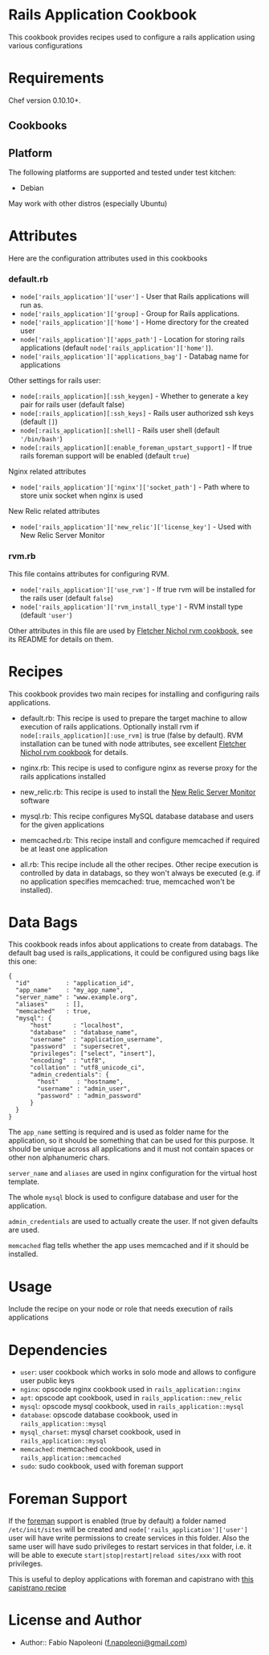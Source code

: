 Rails Application Cookbook
==========================

This cookbook provides recipes used to configure a rails application
using various configurations

Requirements
============

Chef version 0.10.10+.

Cookbooks
---------

Platform
--------

The following platforms are supported and tested under test kitchen:

* Debian

May work with other distros (especially Ubuntu)

Attributes
==========

Here are the configuration attributes used in this cookbooks

### default.rb

* `node['rails_application']['user']` - User that Rails applications will run as.
* `node['rails_application']['group]` - Group for Rails applications.
* `node['rails_application']['home']` - Home directory for the created user
* `node['rails_application']['apps_path']` - Location for storing rails applications (default `node['rails_application']['home']`).
* `node['rails_application']['applications_bag']` - Databag name for applications

Other settings for rails user:

* `node[:rails_application][:ssh_keygen]` - Whether to generate a key pair for rails user (default false)
* `node[:rails_application][:ssh_keys]` - Rails user authorized ssh keys (default `[]`)
* `node[:rails_application][:shell]` - Rails user shell (default `'/bin/bash'`)
* `node[:rails_application][:enable_foreman_upstart_support]` - If true rails foreman support will be enabled (default `true`)

Nginx related attributes

* `node['rails_application']['nginx']['socket_path']` - Path where to store unix socket when nginx is used

New Relic related attributes

* `node['rails_application']['new_relic']['license_key']` - Used with New Relic Server Monitor

### rvm.rb

This file contains attributes for configuring RVM.

* `node['rails_application']['use_rvm']` - If true rvm will be installed for the rails user (default `false`)
* `node['rails_application']['rvm_install_type']` - RVM install type (default `'user'`)

Other attributes in this file are used by [Fletcher Nichol rvm cookbook](https://github.com/fnichol/chef-rvm), see its
 README for details on them.

Recipes
=======

This cookbook provides two main recipes for installing and configuring rails applications.

* default.rb: This recipe is used to prepare the target machine to allow
 execution of rails applications. Optionally install rvm if `node[:rails_application][:use_rvm]` is true
 (false by default). RVM installation can be tuned with node attributes, see excellent
 [Fletcher Nichol rvm cookbook](https://github.com/fnichol/chef-rvm) for details.
* nginx.rb: This recipe is used to configure nginx as reverse proxy for the
 rails applications installed
* new_relic.rb: This recipe is used to install the [New Relic Server Monitor](https://newrelic.com/docs/server/) software
* mysql.rb: This recipe configures MySQL database database and users for the given applications
* memcached.rb: This recipe install and configure memcached if required be at least one application

* all.rb: This recipe include all the other recipes. Other recipe execution is controlled by data in databags, so they
 won't always be executed (e.g. if no application specifies memcached: true, memcached won't be installed).

Data Bags
=========

This cookbook reads infos about applications to create from databags. The default bag used
is rails_applications, it could be configured using bags like this one:

    {
      "id"          : "application_id",
      "app_name"    : "my_app_name",
      "server_name" : "www.example.org",
      "aliases"     : [],
      "memcached"   : true,
      "mysql": {
          "host"      : "localhost",
          "database"  : "database_name",
          "username"  : "application_username",
          "password"  : "supersecret",
          "privileges": ["select", "insert"],
          "encoding"  : "utf8",
          "collation" : "utf8_unicode_ci",
          "admin_credentials": {
            "host"     : "hostname",
            "username" : "admin_user",
            "password" : "admin_password"
          }
      }
    }

The `app_name` setting is required and is used as folder name for the application, so it should
be something that can be used for this purpose. It should be unique across all applications and
 it must not contain spaces or other non alphanumeric chars.

`server_name` and `aliases` are used in nginx configuration for the virtual host template.

The whole `mysql` block is used to configure database and user for the application.

`admin_credentials` are used to actually create the user. If not given defaults are used.

`memcached` flag tells whether the app uses memcached and if it should be installed.

Usage
=====

Include the recipe on your node or role that needs execution of rails applications

Dependencies
============

* `user`: user cookbook which works in solo mode and allows to configure user public keys
* `nginx`: opscode nginx cookbook used in `rails_application::nginx`
* `apt`: opscode apt cookbook, used in `rails_application::new_relic`
* `mysql`: opscode mysql cookbook, used in `rails_application::mysql`
* `database`: opscode database cookbook, used in `rails_application::mysql`
* `mysql_charset`: mysql charset cookbook, used in `rails_application::mysql`
* `memcached`: memcached cookbook, used in `rails_application::memcached`
* `sudo`: sudo cookbook, used with foreman support

Foreman Support
===============

If the [foreman](http://ddollar.github.io/foreman/) support is enabled (true by default) a folder named `/etc/init/sites`
 will be created and `node['rails_application']['user']` user will have write permissions to create services in this folder.
 Also the same user will have sudo privileges to restart services in that folder, i.e. it will be able to execute
 `start|stop|restart|reload sites/xxx` with root privileges.

This is useful to deploy applications with foreman and capistrano with [this capistrano recipe](https://github.com/fabn/capistrano-foreman)

License and Author
==================

- Author:: Fabio Napoleoni (<f.napoleoni@gmail.com>)
